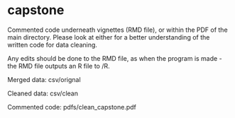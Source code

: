 # capstone

Commented code underneath vignettes (RMD file), or within the PDF of the main directory. Please look at either for a better understanding of the written code for data cleaning. 

Any edits should be done to the RMD file, as when the program is made - the RMD file outputs an R file to /R. 


Merged data:  csv/orignal 


Cleaned data: csv/clean

Commented code: pdfs/clean_capstone.pdf
